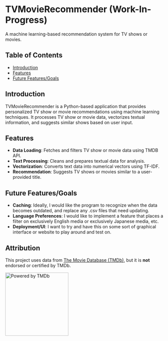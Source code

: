 # TVMovieRecommender (Work-In-Progress)

A machine learning-based recommendation system for TV shows or movies.

## Table of Contents

- [Introduction](#introduction)
- [Features](#features)
- [Future Features/Goals](#future-featuresgoals)

## Introduction

TVMovieRecommender is a Python-based application that provides personalized TV show or movie recommendations using machine learning techniques. It processes TV show or movie data, vectorizes textual information, and suggests similar shows based on user input.

## Features

- **Data Loading**: Fetches and filters TV show or movie data using TMDB API.
- **Text Processing**: Cleans and prepares textual data for analysis.
- **Vectorization**: Converts text data into numerical vectors using TF-IDF.
- **Recommendation**: Suggests TV shows or movies similar to a user-provided title.

## Future Features/Goals

- **Caching**: Ideally, I would like the program to recognize when the data becomes outdated, and replace any .csv files that need updating.
- **Language Preferences**: I would like to implement a feature that places a filter on exclusively English media or exclusively Japanese media, etc.
- **Deployment/UI**: I want to try and have this on some sort of graphical interface or website to play around and test on.

## Attribution

This project uses data from [The Movie Database (TMDb)](https://www.themoviedb.org/), but it is **not** endorsed or certified by TMDb.

<a href="https://www.themoviedb.org/">
    <img src="https://www.themoviedb.org/assets/2/v4/logos/v2/blue_square_2-d537fb228cf3ded904ef09b136fe3fec72548ebc1fea3fbbd1ad9e36364db38b.svg" 
         alt="Powered by TMDb" width="200">
</a>
